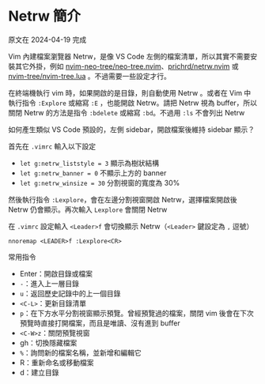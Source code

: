 # Netrw 簡介

原文在 2024-04-19 完成

Vim 內建檔案瀏覽器 Netrw，是像 VS Code 左側的檔案清單，所以其實不需要安裝其它外掛，例如 [nvim-neo-tree/neo-tree.nvim](https://github.com/nvim-neo-tree/neo-tree.nvim)、[prichrd/netrw.nvim](https://github.com/prichrd/netrw.nvim) 或 [nvim-tree/nvim-tree.lua](https://github.com/nvim-tree/nvim-tree.lua) 。不過需要一些設定才行。

在終端機執行 vim 時，如果開啟的是目錄，則自動使用 Netrw 。或者在 Vim 中執行指令 `:Explore` 或縮寫 `:E` ，也能開啟 Netrw。請把 Netrw 視為 buffer，所以關閉 Netrw 的方法是指令 `:bdelete` 或縮寫 `:bd`。不過用 `:ls` 不會列出 Netrw

如何產生類似 VS Code 預設的，左側 sidebar，開啟檔案後維持 sidebar 顯示？

首先在 `.vimrc` 輸入以下設定

- `let g:netrw_liststyle = 3` 顯示為樹狀結構
- `let g:netrw_banner = 0` 不顯示上方的 banner
- `let g:netrw_winsize = 30` 分割視窗的寬度為 30%

然後執行指令 `:Lexplore`，會在左邊分割視窗開啟 Netrw，選擇檔案開啟後 Netrw 仍會顯示。再次輸入 `Lexplore` 會關閉 Netrw

在 `.vimrc` 設定輸入 `<Leader>f` 會切換顯示 Netrw（`<Leader>` 鍵設定為 `,` 逗號）

``` vim
nnoremap <LEADER>f :Lexplore<CR>
```

常用指令

- Enter：開啟目錄或檔案
- `-`：進入上一層目錄
- `u`：返回歷史記錄中的上一個目錄
- `<C-L>`：更新目錄清單
- `p`：在下方水平分割視窗顯示預覽。曾經預覽過的檔案，關閉 vim 後會在下次預覽時直接打開檔案，而且是唯讀、沒有進到 buffer
- `<C-W>z`：關閉預覽視窗
- gh：切換隱藏檔案
- `%`：詢問新的檔案名稱，並新增和編輯它
- R：重新命名或移動檔案
- d：建立目錄